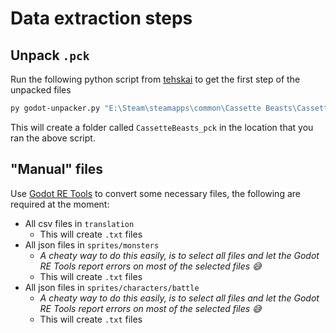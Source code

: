 # Data extraction steps

## Unpack `.pck`

Run the following python script from [tehskai](https://github.com/tehskai/godot-unpacker) to get the first step of the unpacked files

```sh
py godot-unpacker.py "E:\Steam\steamapps\common\Cassette Beasts\CassetteBeasts.pck"
```

This will create a folder called `CassetteBeasts_pck` in the location that you ran the above script.

## "Manual" files

Use [Godot RE Tools](https://github.com/bruvzg/gdsdecomp/releases) to convert some necessary files, the following are required at the moment:

- All csv files in `translation`
  - This will create `.txt` files
- All json files in `sprites/monsters`
  - _A cheaty way to do this easily, is to select all files and let the Godot RE Tools report errors on most of the selected files 😅_
  - This will create `.txt` files
- All json files in `sprites/characters/battle`
  - _A cheaty way to do this easily, is to select all files and let the Godot RE Tools report errors on most of the selected files 😅_
  - This will create `.txt` files

